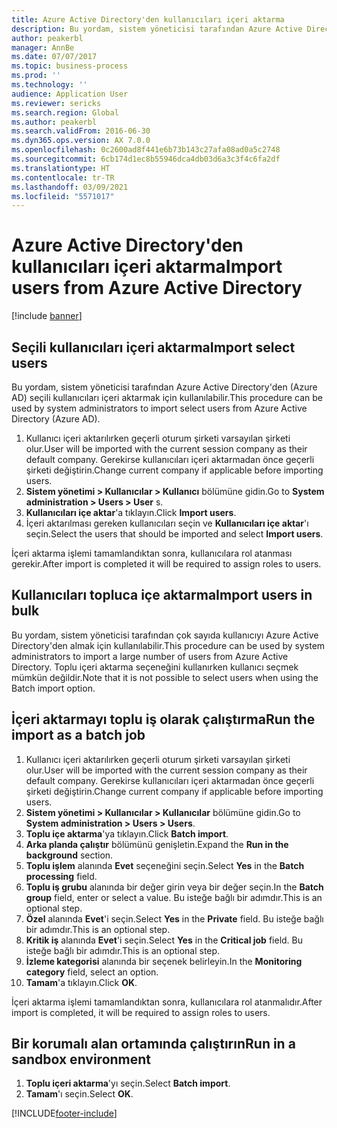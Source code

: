 ```yaml
---
title: Azure Active Directory'den kullanıcıları içeri aktarma
description: Bu yordam, sistem yöneticisi tarafından Azure Active Directory'den seçili kullanıcıları el ile içeri aktarma veya çok sayıda kullanıcıyı içeri aktarma için kullanılabilir.
author: peakerbl
manager: AnnBe
ms.date: 07/07/2017
ms.topic: business-process
ms.prod: ''
ms.technology: ''
audience: Application User
ms.reviewer: sericks
ms.search.region: Global
ms.author: peakerbl
ms.search.validFrom: 2016-06-30
ms.dyn365.ops.version: AX 7.0.0
ms.openlocfilehash: 0c2600ad8f441e6b73b143c27afa08ad0a5c2748
ms.sourcegitcommit: 6cb174d1ec8b55946dca4db03d6a3c3f4c6fa2df
ms.translationtype: HT
ms.contentlocale: tr-TR
ms.lasthandoff: 03/09/2021
ms.locfileid: "5571017"
---
```

# <a name="import-users-from-azure-active-directory"></a><span data-ttu-id="d27da-103">Azure Active Directory'den kullanıcıları içeri aktarma</span><span class="sxs-lookup"><span data-stu-id="d27da-103">Import users from Azure Active Directory</span></span>

[!include [banner](../../includes/banner.md)]

## <a name="import-select-users"></a><span data-ttu-id="d27da-104">Seçili kullanıcıları içeri aktarma</span><span class="sxs-lookup"><span data-stu-id="d27da-104">Import select users</span></span>

<span data-ttu-id="d27da-105">Bu yordam, sistem yöneticisi tarafından Azure Active Directory'den (Azure AD) seçili kullanıcıları içeri aktarmak için kullanılabilir.</span><span class="sxs-lookup"><span data-stu-id="d27da-105">This procedure can be used by system administrators to import select users from Azure Active Directory (Azure AD).</span></span>

1. <span data-ttu-id="d27da-106">Kullanıcı içeri aktarılırken geçerli oturum şirketi varsayılan şirketi olur.</span><span class="sxs-lookup"><span data-stu-id="d27da-106">User will be imported with the current session company as their default company.</span></span> <span data-ttu-id="d27da-107">Gerekirse kullanıcıları içeri aktarmadan önce geçerli şirketi değiştirin.</span><span class="sxs-lookup"><span data-stu-id="d27da-107">Change current company if applicable before importing users.</span></span>
2. <span data-ttu-id="d27da-108">**Sistem yönetimi > Kullanıcılar > Kullanıcı** bölümüne gidin.</span><span class="sxs-lookup"><span data-stu-id="d27da-108">Go to **System administration > Users > User** s.</span></span>
3. <span data-ttu-id="d27da-109">**Kullanıcıları içe aktar**'a tıklayın.</span><span class="sxs-lookup"><span data-stu-id="d27da-109">Click **Import users**.</span></span>
4. <span data-ttu-id="d27da-110">İçeri aktarılması gereken kullanıcıları seçin ve **Kullanıcıları içe aktar**'ı seçin.</span><span class="sxs-lookup"><span data-stu-id="d27da-110">Select the users that should be imported and select **Import users**.</span></span>

<span data-ttu-id="d27da-111">İçeri aktarma işlemi tamamlandıktan sonra, kullanıcılara rol atanması gerekir.</span><span class="sxs-lookup"><span data-stu-id="d27da-111">After import is completed it will be required to assign roles to users.</span></span>

## <a name="import-users-in-bulk"></a><span data-ttu-id="d27da-112">Kullanıcıları topluca içe aktarma</span><span class="sxs-lookup"><span data-stu-id="d27da-112">Import users in bulk</span></span>

<span data-ttu-id="d27da-113">Bu yordam, sistem yöneticisi tarafından çok sayıda kullanıcıyı Azure Active Directory'den almak için kullanılabilir.</span><span class="sxs-lookup"><span data-stu-id="d27da-113">This procedure can be used by system administrators to import a large number of users from Azure Active Directory.</span></span>
<span data-ttu-id="d27da-114">Toplu içeri aktarma seçeneğini kullanırken kullanıcı seçmek mümkün değildir.</span><span class="sxs-lookup"><span data-stu-id="d27da-114">Note that it is not possible to select users when using the Batch import option.</span></span>

## <a name="run-the-import-as-a-batch-job"></a><span data-ttu-id="d27da-115">İçeri aktarmayı toplu iş olarak çalıştırma</span><span class="sxs-lookup"><span data-stu-id="d27da-115">Run the import as a batch job</span></span>
1. <span data-ttu-id="d27da-116">Kullanıcı içeri aktarılırken geçerli oturum şirketi varsayılan şirketi olur.</span><span class="sxs-lookup"><span data-stu-id="d27da-116">User will be imported with the current session company as their default company.</span></span> <span data-ttu-id="d27da-117">Gerekirse kullanıcıları içeri aktarmadan önce geçerli şirketi değiştirin.</span><span class="sxs-lookup"><span data-stu-id="d27da-117">Change current company if applicable before importing users.</span></span>
2. <span data-ttu-id="d27da-118">**Sistem yönetimi > Kullanıcılar > Kullanıcılar** bölümüne gidin.</span><span class="sxs-lookup"><span data-stu-id="d27da-118">Go to **System administration > Users > Users**.</span></span>
3. <span data-ttu-id="d27da-119">**Toplu içe aktarma**'ya tıklayın.</span><span class="sxs-lookup"><span data-stu-id="d27da-119">Click **Batch import**.</span></span>
4. <span data-ttu-id="d27da-120">**Arka planda çalıştır** bölümünü genişletin.</span><span class="sxs-lookup"><span data-stu-id="d27da-120">Expand the **Run in the background** section.</span></span>
4. <span data-ttu-id="d27da-121">**Toplu işlem** alanında **Evet** seçeneğini seçin.</span><span class="sxs-lookup"><span data-stu-id="d27da-121">Select **Yes** in the **Batch processing** field.</span></span>
6. <span data-ttu-id="d27da-122">**Toplu iş grubu** alanında bir değer girin veya bir değer seçin.</span><span class="sxs-lookup"><span data-stu-id="d27da-122">In the **Batch group** field, enter or select a value.</span></span> <span data-ttu-id="d27da-123">Bu isteğe bağlı bir adımdır.</span><span class="sxs-lookup"><span data-stu-id="d27da-123">This is an optional step.</span></span>  
7. <span data-ttu-id="d27da-124">**Özel** alanında **Evet**'i seçin.</span><span class="sxs-lookup"><span data-stu-id="d27da-124">Select **Yes** in the **Private** field.</span></span> <span data-ttu-id="d27da-125">Bu isteğe bağlı bir adımdır.</span><span class="sxs-lookup"><span data-stu-id="d27da-125">This is an optional step.</span></span>  
8. <span data-ttu-id="d27da-126">**Kritik iş** alanında **Evet**'i seçin.</span><span class="sxs-lookup"><span data-stu-id="d27da-126">Select **Yes** in the **Critical job** field.</span></span> <span data-ttu-id="d27da-127">Bu isteğe bağlı bir adımdır.</span><span class="sxs-lookup"><span data-stu-id="d27da-127">This is an optional step.</span></span>  
9. <span data-ttu-id="d27da-128">**İzleme kategorisi** alanında bir seçenek belirleyin.</span><span class="sxs-lookup"><span data-stu-id="d27da-128">In the **Monitoring category** field, select an option.</span></span>
10. <span data-ttu-id="d27da-129">**Tamam**'a tıklayın.</span><span class="sxs-lookup"><span data-stu-id="d27da-129">Click **OK**.</span></span>

<span data-ttu-id="d27da-130">İçeri aktarma işlemi tamamlandıktan sonra, kullanıcılara rol atanmalıdır.</span><span class="sxs-lookup"><span data-stu-id="d27da-130">After import is completed, it will be required to assign roles to users.</span></span>

## <a name="run-in-a-sandbox-environment"></a><span data-ttu-id="d27da-131">Bir korumalı alan ortamında çalıştırın</span><span class="sxs-lookup"><span data-stu-id="d27da-131">Run in a sandbox environment</span></span>
1. <span data-ttu-id="d27da-132">**Toplu içeri aktarma**'yı seçin.</span><span class="sxs-lookup"><span data-stu-id="d27da-132">Select **Batch import**.</span></span>
2. <span data-ttu-id="d27da-133">**Tamam**'ı seçin.</span><span class="sxs-lookup"><span data-stu-id="d27da-133">Select **OK**.</span></span>


[!INCLUDE[footer-include](../../../../includes/footer-banner.md)]